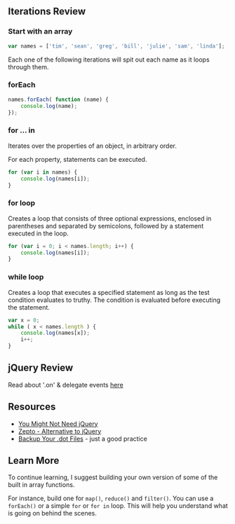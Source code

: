 ## Iterations Review

### Start with an array

```js
var names = ['tim', 'sean', 'greg', 'bill', 'julie', 'sam', 'linda'];
```

Each one of the following iterations will spit out each name as it loops through them.

### forEach

```js
names.forEach( function (name) {
	console.log(name);
});
```

### for ... in

Iterates over the properties of an object, in arbitrary order.

For each property, statements can be executed.

```js
for (var i in names) {
	console.log(names[i]);
}
```

### for loop

Creates a loop that consists of three optional expressions, enclosed in parentheses and separated by semicolons, followed by a statement executed in the loop.

```js
for (var i = 0; i < names.length; i++) {
	console.log(names[i]);
}
```


### while loop

Creates a loop that executes a specified statement as long as the test condition evaluates to truthy. The condition is evaluated before executing the statement.

```js
var x = 0;
while ( x < names.length ) {
	console.log(names[x]);
	i++;
}
```

## jQuery Review

Read  about '.on' & delegate events [here](http://api.jquery.com/on/)


## Resources

* [You Might Not Need jQuery](http://youmightnotneedjquery.com/)
* [Zepto - Alternative to jQuery](http://zeptojs.com/)
* [Backup Your .dot Files](http://dotfiles.github.io/) - just a good practice

## Learn More

To continue learning, I suggest building your own version of some of the built in array functions.

For instance, build one for `map()`, `reduce()` and `filter()`. You can use a `forEach()` or a simple `for` or `for in` loop. This will help you understand what is going on behind the scenes.
